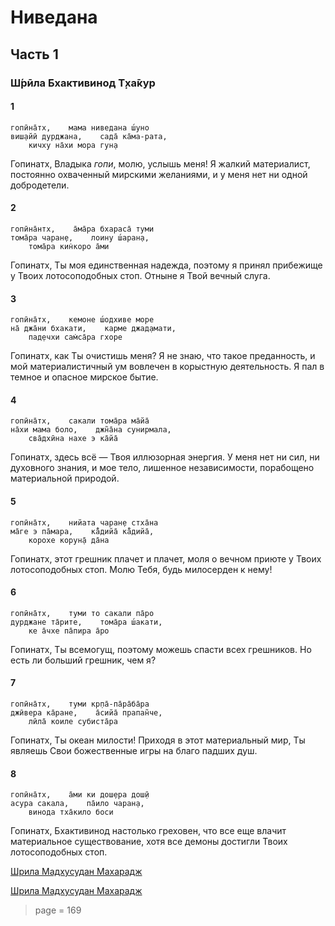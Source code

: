 # Ниведана

## Часть 1

### Ш́рӣла Бхактивинод Т̣ха̄кур

#### 1

    гопӣна̄тх,    мама ниведана ш́уно
    виш̣айӣ дурджана,    сада̄ ка̄ма-рата,
        кичху на̄хи мора гун̣а

Гопинатх, Владыка *гопи*, молю, услышь меня! Я жалкий материалист, постоянно охваченный мирскими желаниями, и у меня нет ни одной добродетели.

#### 2

    гопӣна̄нтх,    а̄ма̄ра бхараса̄ туми
    тома̄ра чаран̣е,    лоину ш́аран̣а,
        тома̄ра кин̇коро а̄ми

Гопинатх, Ты моя единственная надежда, поэтому я принял прибежище у Твоих лотосоподобных стоп. Отныне я Твой вечный слуга.

#### 3

    гопӣна̄тх,    кемоне ш́одхиве море
    на̄ джа̄ни бхакати,    карме джад̣амати,
        пад̣ечхи сам̇са̄ра гхоре

Гопинатх, как Ты очистишь меня? Я не знаю, что такое преданность, и мой материалистичный ум вовлечен в корыстную деятельность. Я пал в темное и опасное мирское бытие.

#### 4

    гопӣна̄тх,    сакали тома̄ра ма̄йа̄
    на̄хи мама боло,    джн̃а̄на сунирмала,
        сва̄дхӣна нахе э ка̄йа̄

Гопинатх, здесь всё — Твоя иллюзорная энергия. У меня нет ни сил, ни духовного знания, и мое тело, лишенное независимости, порабощено материальной природой.

#### 5

    гопӣна̄тх,    нийата чаран̣е стха̄на
    ма̄ге э па̄мара,    ка̄̐дийа̄ ка̄̐дийа̄,
        корохе корун̣а̄ да̄на

Гопинатх, этот грешник плачет и плачет, моля о вечном приюте у Твоих лотосоподобных стоп. Молю Тебя, будь милосерден к нему!

#### 6

    гопӣна̄тх,    туми то сакали па̄ро
    дурджане та̄рите,    тома̄ра ш́акати,
        ке а̄чхе па̄пира а̄ро

Гопинатх, Ты всемогущ, поэтому можешь спасти всех грешников. Но есть ли больший грешник, чем я?

#### 7

    гопӣна̄тх,    туми кр̣па̄-па̄ра̄ба̄ра
    джӣвера ка̄ране,    а̄сийа̄ прапан̃че,
        лӣла̄ коиле субиста̄ра

Гопинатх, Ты океан милости! Приходя в этот материальный мир, Ты являешь Свои божественные игры на благо падших душ.

#### 8

    гопӣна̄тх,    а̄ми ки дош̣ера дош̣ӣ
    асура сакала,    па̄ило чаран̣а,
        винода тха̄кило боси

Гопинатх, Бхактивинод настолько греховен, что все еще влачит материальное существование, хотя все демоны достигли Твоих лотосоподобных стоп.

[Шрила Мадхусудан Махарадж](https://soundcloud.com/bharatimaharaj/madhusudan-maharaj-gopinath-1)

[Шрила Мадхусудан Махарадж](https://soundcloud.com/bharatimaharaj/madhusudan-maharaj-gopinath)

> page = 169